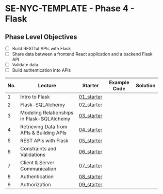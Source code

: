 # SE-NYC-TEMPLATE - Phase 4 - Flask

## Phase Level Objectives

- [ ] Build RESTful APIs with Flask
- [ ] Share data between a frontend React application and a backend Flask API
- [ ] Validate data
- [ ] Build authentication into APIs

|No. | Lecture                          | Starter 	| Example Code 	| Solution 	|
|----|------------------------------	|:-----:	|--------	|---------	|
|1 | Intro to Flask                             |[01_starter](https://github.com/RikkuX491/SE-NYC-TEMPLATE-Phase-4/tree/01_starter)|||
|2 | Flask-SQLAlchemy                           |[02_starter](https://github.com/RikkuX491/SE-NYC-TEMPLATE-Phase-4/tree/02_starter)|||
|3 | Modeling Relationships in Flask-SQLAlchemy |[03_starter](https://github.com/RikkuX491/SE-NYC-TEMPLATE-Phase-4/tree/03_starter)|||
|4 | Retrieving Data from APIs & Building APIs  |[04_starter](https://github.com/RikkuX491/SE-NYC-TEMPLATE-Phase-4/tree/04_starter)|||
|5 | REST APIs with Flask                       |[05_starter](https://github.com/RikkuX491/SE-NYC-TEMPLATE-Phase-4/tree/05_starter)|||
|6 | Constraints and Validations                |[06_starter](https://github.com/RikkuX491/SE-NYC-TEMPLATE-Phase-4/tree/06_starter)|||
|7 | Client & Server Communication              |[07_starter](https://github.com/RikkuX491/SE-NYC-TEMPLATE-Phase-4/tree/07_starter)|||
|8 | Authentication                             |[08_starter](https://github.com/RikkuX491/SE-NYC-TEMPLATE-Phase-4/tree/08_starter)|||
|9 | Authorization                              |[09_starter](https://github.com/RikkuX491/SE-NYC-TEMPLATE-Phase-4/tree/09_starter)|||